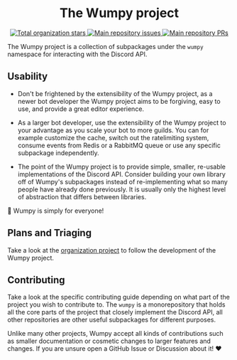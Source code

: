 <h1 align="center">The Wumpy project</h1>

<p align="center">
  <a href="https://github.com/wumpyproject">
    <img src="https://img.shields.io/github/stars/wumpyproject?color=22272e&logo=github&style=flat-square" alt="Total organization stars" />
  </a>
  <a href="https://github.com/wumpyproject/wumpy">
    <img src="https://img.shields.io/github/issues/wumpyproject/wumpy?color=22272e&logo=github&style=flat-square" alt="Main repository issues" />
  </a>
  <a href="https://github.com/wumpyproject/wumpy">
    <img src="https://img.shields.io/github/issues-pr/wumpyproject/wumpy?color=22272e&logo=github&style=flat-square" alt="Main repository PRs" />
  </a>
</p>

The Wumpy project is a collection of subpackages under the `wumpy` namespace
for interacting with the Discord API.

## Usability

- Don't be frightened by the extensibility of the Wumpy project, as a newer bot
  developer the Wumpy project aims to be forgiving, easy to use, and provide a
  great editor experience.

- As a larger bot developer, use the extensibility of the Wumpy project to your
  advantage as you scale your bot to more guilds. You can for example customize
  the cache, switch out the ratelimiting system, consume events from Redis or a
  RabbitMQ queue or use any specific subpackage independently.

- The point of the Wumpy project is to provide simple, smaller, re-usable
  implementations of the Discord API. Consider building your own library off of
  Wumpy's subpackages instead of re-implementing what so many people have
  already done previously. It is usually only the highest level of abstraction
  that differs between libraries.

🙌 Wumpy is simply for everyone!

## Plans and Triaging

Take a look at the [organization project](https://github.com/orgs/wumpyproject/projects/1)
to follow the development of the Wumpy project.

## Contributing

Take a look at the specific contributing guide depending on what part of the
project you wish to contribute to. The `wumpy` is a monorepository that holds
all the core parts of the project that closely implement the Discord API, all
other repositories are other useful subpackages for different purposes.

Unlike many other projects, Wumpy accept all kinds of contributions such as
smaller documentation or cosmetic changes to larger features and changes.
If you are unsure open a GitHub Issue or Discussion about it! ❤️
